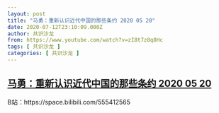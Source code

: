 ```yaml
---
layout: post
title: "马勇：重新认识近代中国的那些条约 2020 05 20"
date: 2020-07-12T23:10:09.000Z
author: 共识沙龙
from: https://www.youtube.com/watch?v=zI8t7z8q8Hc
tags: [ 共识沙龙 ]
categories: [ 共识沙龙 ]
---
```

<!--1594595409000-->
[马勇：重新认识近代中国的那些条约 2020 05 20](https://www.youtube.com/watch?v=zI8t7z8q8Hc)
------

<div>
B站：https://space.bilibili.com/555412565
</div>
